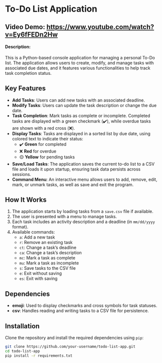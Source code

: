 # To-Do List Application
  ## Video Demo:  https://www.youtube.com/watch?v=Ey6fFEDn2Hw
#### Description:
    
This is a Python-based console application for managing a personal To-Do list. The application allows users to create, modify, and manage tasks with associated due dates, and it features various functionalities to help track task completion status.

## Key Features
- **Add Tasks**: Users can add new tasks with an associated deadline.
- **Modify Tasks**: Users can update the task description or change the due date.
- **Task Completion**: Mark tasks as complete or incomplete. Completed tasks are displayed with a green checkmark (:heavy_check_mark:), while overdue tasks are shown with a red cross (:x:).
- **Display Tasks**: Tasks are displayed in a sorted list by due date, using colored text to indicate their status:
  - :heavy_check_mark: **Green** for completed
  - :x: **Red** for overdue
  - :yellow_circle: **Yellow** for pending tasks
- **Save/Load Tasks**: The application saves the current to-do list to a CSV file and loads it upon startup, ensuring task data persists across sessions.
- **Command Menu**: An interactive menu allows users to add, remove, edit, mark, or unmark tasks, as well as save and exit the program.

## How It Works
1. The application starts by loading tasks from a `save.csv` file if available.
2. The user is presented with a menu to manage tasks.
3. Each task includes an activity description and a deadline (in `mm/dd/yyyy` format).
4. Available commands:
   - `a`: Add a new task
   - `r`: Remove an existing task
   - `ct`: Change a task’s deadline
   - `ca`: Change a task’s description
   - `mc`: Mark a task as complete
   - `mu`: Mark a task as incomplete
   - `s`: Save tasks to the CSV file
   - `e`: Exit without saving
   - `es`: Exit with saving

## Dependencies
- **emoji**: Used to display checkmarks and cross symbols for task statuses.
- **csv**: Handles reading and writing tasks to a CSV file for persistence.

## Installation
Clone the repository and install the required dependencies using `pip`:

```bash
git clone https://github.com/your-username/todo-list-app.git
cd todo-list-app
pip install -r requirements.txt

